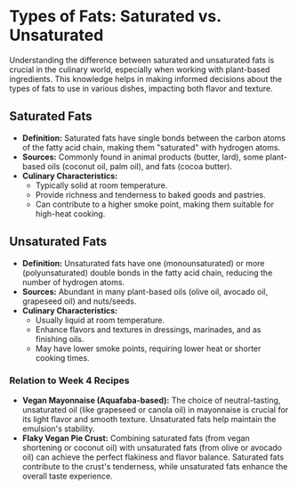 
# Types of Fats: Saturated vs. Unsaturated  
  
Understanding the difference between saturated and unsaturated fats is crucial in the culinary world, especially when working with plant-based ingredients. This knowledge helps in making informed decisions about the types of fats to use in various dishes, impacting both flavor and texture.  
  
## Saturated Fats  
  
* **Definition:** Saturated fats have single bonds between the carbon atoms of the fatty acid chain, making them "saturated" with hydrogen atoms.  
* **Sources:** Commonly found in animal products (butter, lard), some plant-based oils (coconut oil, palm oil), and fats (cocoa butter).  
* **Culinary Characteristics:**  
	+ Typically solid at room temperature.  
	+ Provide richness and tenderness to baked goods and pastries.  
	+ Can contribute to a higher smoke point, making them suitable for high-heat cooking.  
  
## Unsaturated Fats  
  
* **Definition:** Unsaturated fats have one (monounsaturated) or more (polyunsaturated) double bonds in the fatty acid chain, reducing the number of hydrogen atoms.  
* **Sources:** Abundant in many plant-based oils (olive oil, avocado oil, grapeseed oil) and nuts/seeds.  
* **Culinary Characteristics:**  
	+ Usually liquid at room temperature.  
	+ Enhance flavors and textures in dressings, marinades, and as finishing oils.  
	+ May have lower smoke points, requiring lower heat or shorter cooking times.  
  
### Relation to Week 4 Recipes  
  
* **Vegan Mayonnaise (Aquafaba-based):** The choice of neutral-tasting, unsaturated oil (like grapeseed or canola oil) in mayonnaise is crucial for its light flavor and smooth texture. Unsaturated fats help maintain the emulsion's stability.  
* **Flaky Vegan Pie Crust:** Combining saturated fats (from vegan shortening or coconut oil) with unsaturated fats (from olive or avocado oil) can achieve the perfect flakiness and flavor balance. Saturated fats contribute to the crust's tenderness, while unsaturated fats enhance the overall taste experience.  
